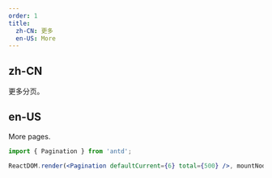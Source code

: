 ```yaml
---
order: 1
title:
  zh-CN: 更多
  en-US: More
---
```


## zh-CN

更多分页。

## en-US

More pages.

```jsx
import { Pagination } from 'antd';

ReactDOM.render(<Pagination defaultCurrent={6} total={500} />, mountNode);
```
